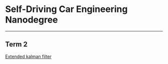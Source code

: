 # Self-Driving Car Engineering Nanodegree
---
## Term 2

[Extended kalman filter](https://github.com/salvatorecampagna/CarND/tree/master/term2/project1_extended_kalman_filter)  